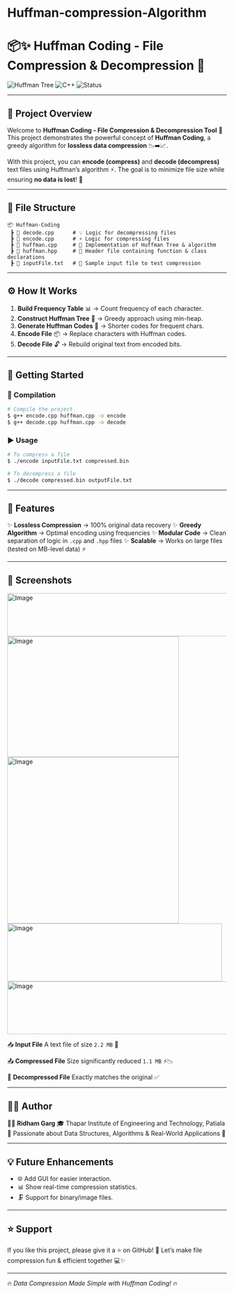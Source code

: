 # Huffman-compression-Algorithm

# 📦✨ Huffman Coding - File Compression & Decompression 🚀

![Huffman Tree](https://img.shields.io/badge/Data%20Structures-Huffman%20Coding-blue?style=for-the-badge)
![C++](https://img.shields.io/badge/Language-C++-brightgreen?style=for-the-badge)
![Status](https://img.shields.io/badge/Project-Completed-success?style=for-the-badge)

---

## 🌟 Project Overview

Welcome to **Huffman Coding - File Compression & Decompression Tool** 🎉
This project demonstrates the powerful concept of **Huffman Coding**, a greedy algorithm for **lossless data compression** 📉➡️📈.

With this project, you can **encode (compress)** and **decode (decompress)** text files using Huffman’s algorithm ⚡. The goal is to minimize file size while ensuring **no data is lost**! 🔐

---

## 📂 File Structure

```
📦 Huffman-Coding
 ┣ 📜 decode.cpp      # 💡 Logic for decompressing files
 ┣ 📜 encode.cpp      # ⚡ Logic for compressing files
 ┣ 📜 huffman.cpp     # 🧠 Implementation of Huffman Tree & algorithm
 ┣ 📜 huffman.hpp     # 📘 Header file containing function & class declarations
 ┣ 📜 inputFile.txt   # 📝 Sample input file to test compression
```

---

## ⚙️ How It Works

1. **Build Frequency Table** 📊 → Count frequency of each character.
2. **Construct Huffman Tree** 🌳 → Greedy approach using min-heap.
3. **Generate Huffman Codes** 🔢 → Shorter codes for frequent chars.
4. **Encode File** 📦 → Replace characters with Huffman codes.
5. **Decode File** 🔓 → Rebuild original text from encoded bits.

---

## 🚀 Getting Started

### 🔧 Compilation

```bash
# Compile the project
$ g++ encode.cpp huffman.cpp -o encode
$ g++ decode.cpp huffman.cpp -o decode
```

### ▶️ Usage

```bash
# To compress a file
$ ./encode inputFile.txt compressed.bin

# To decompress a file
$ ./decode compressed.bin outputFile.txt
```

---

## 🎯 Features

✨ **Lossless Compression** → 100% original data recovery
✨ **Greedy Algorithm** → Optimal encoding using frequencies
✨ **Modular Code** → Clean separation of logic in `.cpp` and `.hpp` files
✨ **Scalable** → Works on large files (tested on MB-level data) ⚡

---

## 📸 Screenshots
<img width="741" height="99" alt="Image" src="https://github.com/user-attachments/assets/b7fd913b-02a4-4a14-81db-a3c800f355ba" />
<img width="394" height="277" alt="Image" src="https://github.com/user-attachments/assets/b80d8660-86c0-406e-af72-0541b651ae38" />
<img width="394" height="382" alt="Image" src="https://github.com/user-attachments/assets/829d5dd1-fde3-462c-9031-eb44de31b7e0" />
<img width="493" height="133" alt="Image" src="https://github.com/user-attachments/assets/ae162327-930c-4d48-9ada-dd4a1c0db16d" />
<img width="524" height="121" alt="Image" src="https://github.com/user-attachments/assets/d0c56852-1c04-4a93-abad-5de0e0ca9f32" />

📥 **Input File**
A text file of size `2.2 MB` 📝

📤 **Compressed File**
Size significantly reduced `1.1 MB` ⚡📉

📂 **Decompressed File**
Exactly matches the original ✅

---

## 🧑‍💻 Author

👨‍🎓 **Ridham Garg**
🎓 Thapar Institute of Engineering and Technology, Patiala
🌟 Passionate about Data Structures, Algorithms & Real-World Applications 🚀

---

## 💡 Future Enhancements

* 🌐 Add GUI for easier interaction.
* 📊 Show real-time compression statistics.
* 🗜️ Support for binary/image files.

---

## ⭐ Support

If you like this project, please give it a ⭐ on GitHub! 🌟
Let’s make file compression fun & efficient together 💻✨

---

🔥 *Data Compression Made Simple with Huffman Coding!* 🔥
